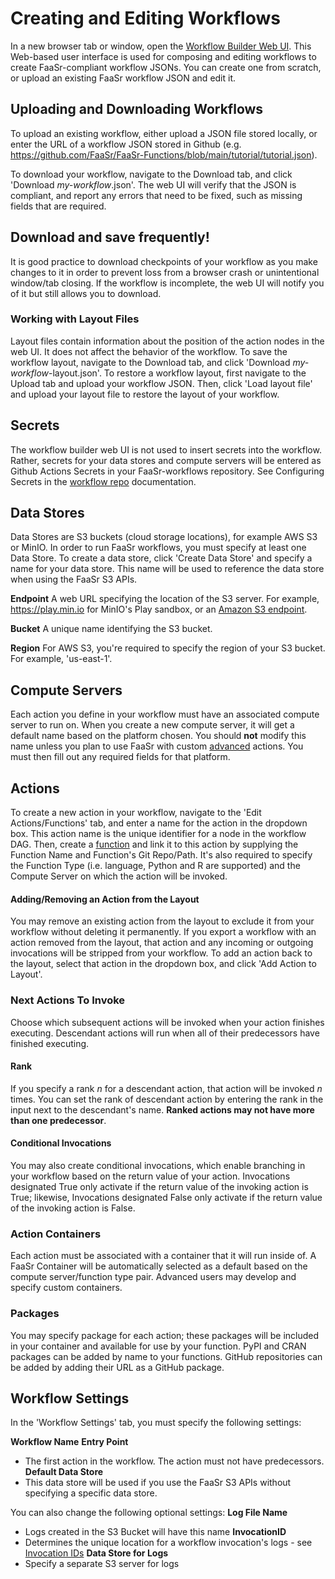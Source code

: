 # Creating and Editing Workflows

In a new browser tab or window, open the [Workflow Builder Web UI](https://faasr.io/FaaSr-workflow-builder/). This Web-based user interface is used for composing and editing workflows to create FaaSr-compliant workflow JSONs. You can create one from scratch, or upload an existing FaaSr workflow JSON and edit it.

## Uploading and Downloading Workflows

To upload an existing workflow, either upload a JSON file stored locally, or enter the URL of a workflow JSON stored in Github (e.g. https://github.com/FaaSr/FaaSr-Functions/blob/main/tutorial/tutorial.json).

To download your workflow, navigate to the Download tab, and click 'Download *my-workflow*.json'. The web UI will verify that the JSON is compliant, and report any errors that need to be fixed, such as missing fields that are required. 

## Download and save frequently!

It is good practice to download checkpoints of your workflow as you make changes to it in order to prevent loss from a browser crash or unintentional window/tab closing. If the workflow is incomplete, the web UI will notify you of it but still allows you to download.

### Working with Layout Files

Layout files contain information about the position of the action nodes in the web UI. It does not affect the behavior of the workflow. To save the workflow layout, navigate to the Download tab, and click 'Download *my-workflow*-layout.json'. To restore a workflow layout, first navigate to the Upload tab and upload your workflow JSON. Then, click 'Load layout file' and upload your layout file to restore the layout of your workflow.

## Secrets

The workflow builder web UI is not used to insert secrets into the workflow. Rather, secrets for your data stores and compute servers will be entered as Github Actions Secrets in your FaaSr-workflows repository. See Configuring Secrets in the [workflow repo] documentation.
## Data Stores

Data Stores are S3 buckets (cloud storage locations), for example AWS S3 or MinIO. In order to run FaaSr workflows, you must specify at least one Data Store. To create a data store, click 'Create Data Store' and specify a name for your data store. This name will be used to reference the data store when using the FaaSr S3 APIs.

**Endpoint**
A web URL specifying the location of the S3 server. For example, https://play.min.io for MinIO's Play sandbox, or an [Amazon S3 endpoint](https://docs.aws.amazon.com/general/latest/gr/s3.html#s3_region).

**Bucket**
A unique name identifying the S3 bucket. 

**Region**
For AWS S3, you're required to specify the region of your S3 bucket. For example, 'us-east-1'.

## Compute Servers

Each action you define in your workflow must have an associated compute server to run on. When you create a new compute server, it will get a default name based on the platform chosen. You should **not** modify this name unless you plan to use FaaSr with custom [advanced] actions. You must then fill out any required fields for that platform.

## Actions

To create a new action in your workflow, navigate to the 'Edit Actions/Functions' tab, and enter a name for the action in the dropdown box. This action name is the unique identifier for a node in the workflow DAG. Then, create a [function] and link it to this action by supplying the Function Name and Function's Git Repo/Path. It's also required to specify the Function Type (i.e. language, Python and R are supported) and the Compute Server on which the action will be invoked. 

#### Adding/Removing an Action from the Layout

You may remove an existing action from the layout to exclude it from your workflow without deleting it permanently. If you export a workflow with an action removed from the layout, that action and any incoming or outgoing invocations will be stripped from your workflow. To add an action back to the layout, select that action in the dropdown box, and click 'Add Action to Layout'.

### Next Actions To Invoke

Choose which subsequent actions will be invoked when your action finishes executing. Descendant actions will run when all of their predecessors have finished executing.

#### Rank

If you specify a rank *n* for a descendant action, that action will be invoked *n* times. You can set the rank of descendant action by entering the rank in the input next to the descendant's name. **Ranked actions may not have more than one predecessor**.

#### Conditional Invocations ####

You may also create conditional invocations, which enable branching in your workflow based on the return value of your action. Invocations designated True only activate if the return value of the invoking action is True; likewise, Invocations designated False only activate if the return value of the invoking action is False.

### Action Containers

Each action must be associated with a container that it will run inside of. A FaaSr Container will be automatically selected as a default based on the compute server/function type pair. Advanced users may develop and specify custom containers.

### Packages

You may specify package for each action; these packages will be included in your container and available for use by your function. PyPI and CRAN packages can be added by name to your functions. GitHub repositories can be added by adding their URL as a GitHub package.

## Workflow Settings

In the 'Workflow Settings' tab, you must specify the following settings:

**Workflow Name**
**Entry Point**
- The first action in the workflow. The action must not have predecessors.
**Default Data Store**
- This data store will be used if you use the FaaSr S3 APIs without specifying a specific data store.

You can also change the following optional settings:
**Log File Name**
- Logs created in the S3 Bucket will have this name
**InvocationID**
- Determines the unique location for a workflow invocation's logs - see [Invocation IDs]
**Data Store for Logs**
- Specify a separate S3 server for logs 

[workflow repo]: workflow_repo.md
[advanced]: advanced.md
[function]: functions.md
[Invocation IDs]: invocationid.md

